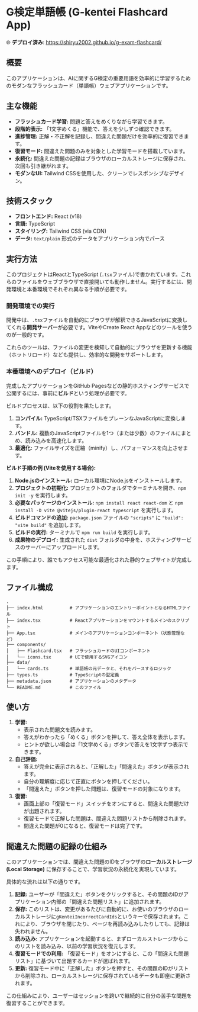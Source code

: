 # G検定単語帳 (G-kentei Flashcard App)

🌐 **デプロイ済み**: https://shiryu2002.github.io/g-exam-flashcard/

## 概要

このアプリケーションは、AIに関するG検定の重要用語を効率的に学習するためのモダンなフラッシュカード（単語帳）ウェブアプリケーションです。

## 主な機能

- **フラッシュカード学習:** 問題と答えをめくりながら学習できます。
- **段階的表示:** 「1文字めくる」機能で、答えを少しずつ確認できます。
- **進捗管理:** 正解・不正解を記録し、間違えた問題だけを効率的に復習できます。
- **復習モード:** 間違えた問題のみを対象とした学習モードを搭載しています。
- **永続化:** 間違えた問題の記録はブラウザのローカルストレージに保存され、次回も引き継がれます。
- **モダンなUI:** Tailwind CSSを使用した、クリーンでレスポンシブなデザイン。

## 技術スタック

- **フロントエンド:** React (v18)
- **言語:** TypeScript
- **スタイリング:** Tailwind CSS (via CDN)
- **データ:** `text/plain` 形式のデータをアプリケーション内でパース

## 実行方法

このプロジェクトはReactとTypeScript (`.tsx`ファイル)で書かれています。これらのファイルをウェブブラウザで直接開いても動作しません。実行するには、開発環境と本番環境でそれぞれ異なる手順が必要です。

### 開発環境での実行

開発中は、`.tsx`ファイルを自動的にブラウザが解釈できるJavaScriptに変換してくれる**開発サーバー**が必要です。ViteやCreate React Appなどのツールを使うのが一般的です。

これらのツールは、ファイルの変更を検知して自動的にブラウザを更新する機能（ホットリロード）なども提供し、効率的な開発をサポートします。

### 本番環境へのデプロイ（ビルド）

完成したアプリケーションをGitHub Pagesなどの静的ホスティングサービスで公開するには、事前に**ビルド**という処理が必要です。

ビルドプロセスは、以下の役割を果たします。

1.  **コンパイル:** TypeScript/TSXファイルをプレーンなJavaScriptに変換します。
2.  **バンドル:** 複数のJavaScriptファイルを1つ（または少数）のファイルにまとめ、読み込みを高速化します。
3.  **最適化:** ファイルサイズを圧縮（minify）し、パフォーマンスを向上させます。

**ビルド手順の例 (Viteを使用する場合):**

1.  **Node.jsのインストール:** ローカル環境にNode.jsをインストールします。
2.  **プロジェクトの初期化:** プロジェクトのフォルダでターミナルを開き、`npm init -y` を実行します。
3.  **必要なパッケージのインストール:** `npm install react react-dom` と `npm install -D vite @vitejs/plugin-react typescript` を実行します。
4.  **ビルドコマンドの追加:** `package.json` ファイルの `"scripts"` に `"build": "vite build"` を追加します。
5.  **ビルドの実行:** ターミナルで `npm run build` を実行します。
6.  **成果物のデプロイ:** 生成された `dist` フォルダの中身を、ホスティングサービスのサーバーにアップロードします。

この手順により、誰でもアクセス可能な最適化された静的ウェブサイトが完成します。

## ファイル構成

```
.
├── index.html          # アプリケーションのエントリーポイントとなるHTMLファイル
├── index.tsx           # Reactアプリケーションをマウントするメインのスクリプト
├── App.tsx             # メインのアプリケーションコンポーネント（状態管理など）
├── components/
│   ├── Flashcard.tsx   # フラッシュカードのUIコンポーネント
│   └── icons.tsx       # UIで使用するSVGアイコン
├── data/
│   └── cards.ts        # 単語帳の元データと、それをパースするロジック
├── types.ts            # TypeScriptの型定義
├── metadata.json       # アプリケーションのメタデータ
└── README.md           # このファイル
```

## 使い方

1.  **学習:**
    - 表示された問題文を読みます。
    - 答えがわかったら「めくる」ボタンを押して、答え全体を表示します。
    - ヒントが欲しい場合は「1文字めくる」ボタンで答えを1文字ずつ表示できます。
2.  **自己評価:**
    - 答えが完全に表示されると、「正解した」「間違えた」ボタンが表示されます。
    - 自分の理解度に応じて正直にボタンを押してください。
    - 「間違えた」ボタンを押した問題は、復習モードの対象になります。
3.  **復習:**
    - 画面上部の「復習モード」スイッチをオンにすると、間違えた問題だけが出題されます。
    - 復習モードで正解した問題は、間違えた問題リストから削除されます。
    - 間違えた問題が0になると、復習モードは完了です。

## 間違えた問題の記録の仕組み

このアプリケーションでは、間違えた問題のIDをブラウザの**ローカルストレージ (Local Storage)** に保存することで、学習状況の永続化を実現しています。

具体的な流れは以下の通りです。

1.  **記録:** ユーザーが「間違えた」ボタンをクリックすると、その問題のIDがアプリケーション内部の「間違えた問題リスト」に追加されます。
2.  **保存:** このリストは、変更があるたびに自動的に、お使いのブラウザのローカルストレージに`gKenteiIncorrectCardIds`というキーで保存されます。これにより、ブラウザを閉じたり、ページを再読み込みしたりしても、記録は失われません。
3.  **読み込み:** アプリケーションを起動すると、まずローカルストレージからこのリストを読み込み、以前の学習状況を復元します。
4.  **復習モードでの利用:** 「復習モード」をオンにすると、この「間違えた問題リスト」に基づいて出題するカードが選ばれます。
5.  **更新:** 復習モード中に「正解した」ボタンを押すと、その問題のIDがリストから削除され、ローカルストレージに保存されているデータも即座に更新されます。

この仕組みにより、ユーザーはセッションを跨いで継続的に自分の苦手な問題を復習することができます。